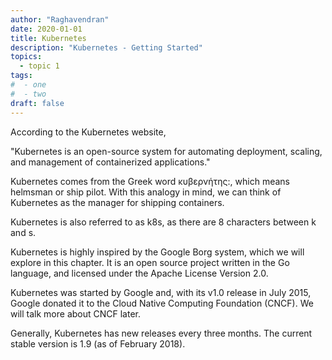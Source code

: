 ```yaml
---
author: "Raghavendran"
date: 2020-01-01
title: Kubernetes
description: "Kubernetes - Getting Started"
topics:
  - topic 1
tags:
#  - one
#  - two
draft: false
---
```


According to the Kubernetes website,

"Kubernetes is an open-source system for automating deployment, scaling, and management of containerized applications."

Kubernetes comes from the Greek word κυβερνήτης:, which means helmsman or ship pilot. With this analogy in mind, we can think of Kubernetes as the manager for shipping containers.

Kubernetes is also referred to as k8s, as there are 8 characters between k and s.

Kubernetes is highly inspired by the Google Borg system, which we will explore in this chapter. It is an open source project written in the Go language, and licensed under the Apache License Version 2.0.

Kubernetes was started by Google and, with its v1.0 release in July 2015, Google donated it to the Cloud Native Computing Foundation (CNCF). We will talk more about CNCF later.

Generally, Kubernetes has new releases every three months. The current stable version is 1.9 (as of February 2018).



